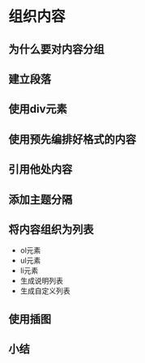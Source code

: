 # 组织内容
## 为什么要对内容分组
## 建立段落
## 使用div元素
## 使用预先编排好格式的内容
## 引用他处内容
## 添加主题分隔
## 将内容组织为列表
- ol元素
- ul元素
- li元素
- 生成说明列表
- 生成自定义列表
## 使用插图
## 小结
